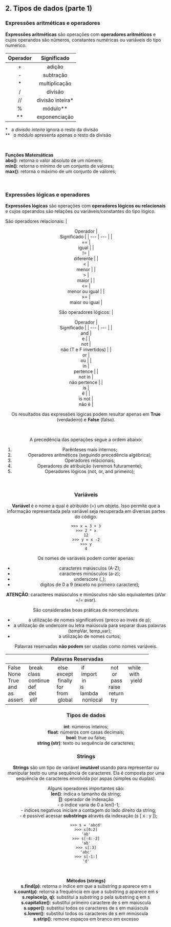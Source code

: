 ## 2. Tipos de dados (parte 1)

### Expressões aritméticas e operadores

**Expressões aritméticas** são operações com **operadores aritméticos** e cujos operandos são números, constantes numéricas ou variáveis do tipo numérico.

|<center> Operador |<center> Significado |
| --- | --- |
|<center> + |<center> adição |
|<center> - |<center> subtração |
|<center> * |<center> multiplicação |
|<center> / |<center> divisão  |
|<center> // |<center> divisão inteira* |
|<center> % |<center> módulo** |
|<center> ** |<center> exponenciação |

\* &nbsp; a *divisão inteira* ignora o resto da divisão  
** &nbsp; o *módulo* apresenta apenas o resto da divisão

<br>

**Funções Matemáticas**  
**abs()**: retorna o valor absoluto de um número;  
**min()**: retorna o mínimo de um conjunto de valores;  
**max()**: retorna o máximo de um conjunto de valores;

<br>

### Expressões lógicas e operadores

**Expressões lógicas** são operações com **operadores lógicos ou relacionais** e cujos operandos são relações ou variáveis/constantes do tipo lógico.

São operadores relacionais:
|<center> Operador |<center> Significado |
| --- | --- |
|<center> == |<center> igual |
|<center> != |<center> diferente |
|<center> < |<center> menor |
|<center> > |<center> maior |
|<center> <= |<center> menor ou igual |
|<center> >= |<center> maior ou igual |

São operadores lógicos:
|<center> Operador |<center> Significado |
| --- | --- |
|<center> and |<center> e |
|<center> not |<center> não (T e F invertidos) |
|<center> or |<center> ou |
|<center> in |<center> pertence |
|<center> not in |<center> não pertence |
|<center> is |<center> é |
|<center> is not |<center> não é | 

Os resultados das expressões lógicas podem resultar apenas em **True** (verdadeiro) e **False** (falso).

<br>

A precedência das operações segue a ordem abaixo:
1. Parênteses mais internos;
2. Operadores aritméticos (seguindo precedência algébrica);
3. Operadores relacionais;
4. Operadores de atribuição (veremos futuramente);
5. Operadores lógicos (not, or, and primeiro);

<br>

### Variáveis

**Variável** é o nome a qual é atribuído (=) um objeto. Isso permite que a informação representada pela variável seja recuperada em diversas partes do código.

```
>>> x = 3 + 3
>>> 2 * x
12
>>> y = x -2
>>> y
4
```

Os nomes de variáveis podem conter apenas:
- caracteres maiúsculos (A-Z);
- caracteres minúsculos (a-z);
- underscore (_);
- dígitos de 0 a 9 (exceto no primeiro caractere);

**ATENÇÃO**: caracteres maiúsculos e minúsculos não são equivalentes (aVar =/= avar).

São consideradas boas práticas de nomenclatura:
- a utilização de nomes significativos (preco ao invés de p);
- a utilização de undercore ou letra maiúscula para separar duas palavras (tempVar, temp_var);
- a utilização de nomes curtos;

Palavras reservadas **não podem** ser usadas como nomes variáveis.

|<center> Palavras Reservadas |
| --- |
| False &nbsp;&nbsp;&nbsp;&nbsp; break &nbsp;&nbsp;&nbsp;&nbsp;&nbsp;&nbsp;&nbsp;&nbsp;&nbsp; else &nbsp;&nbsp;&nbsp;&nbsp;&nbsp;&nbsp;&nbsp;&nbsp; if &nbsp;&nbsp;&nbsp;&nbsp;&nbsp;&nbsp;&nbsp;&nbsp;&nbsp;&nbsp;&nbsp;&nbsp;&nbsp;&nbsp;&nbsp;&nbsp;&nbsp; not &nbsp;&nbsp;&nbsp;&nbsp;&nbsp; while <br> None &nbsp;&nbsp;&nbsp; class &nbsp;&nbsp;&nbsp;&nbsp;&nbsp;&nbsp;&nbsp;&nbsp;&nbsp;&nbsp; except &nbsp;&nbsp;&nbsp;&nbsp; import &nbsp;&nbsp;&nbsp;&nbsp;&nbsp;&nbsp;&nbsp;&nbsp;&nbsp; or &nbsp;&nbsp;&nbsp;&nbsp;&nbsp;&nbsp;&nbsp; with &nbsp;&nbsp;&nbsp;&nbsp; <br> True &nbsp;&nbsp;&nbsp;&nbsp;&nbsp; continue &nbsp;&nbsp;&nbsp;&nbsp; finally &nbsp;&nbsp;&nbsp;&nbsp;&nbsp; in &nbsp;&nbsp;&nbsp;&nbsp;&nbsp;&nbsp;&nbsp;&nbsp;&nbsp;&nbsp;&nbsp;&nbsp;&nbsp;&nbsp;&nbsp;&nbsp; pass &nbsp;&nbsp;&nbsp;&nbsp; yield <br> and &nbsp;&nbsp;&nbsp;&nbsp;&nbsp;&nbsp; def &nbsp;&nbsp;&nbsp;&nbsp;&nbsp;&nbsp;&nbsp;&nbsp;&nbsp;&nbsp;&nbsp;&nbsp;&nbsp; for &nbsp;&nbsp;&nbsp;&nbsp;&nbsp;&nbsp;&nbsp;&nbsp;&nbsp;&nbsp; is &nbsp;&nbsp;&nbsp;&nbsp;&nbsp;&nbsp;&nbsp;&nbsp;&nbsp;&nbsp;&nbsp;&nbsp;&nbsp;&nbsp;&nbsp;&nbsp; raise &nbsp;&nbsp;&nbsp;&nbsp; <br> as &nbsp;&nbsp;&nbsp;&nbsp;&nbsp;&nbsp;&nbsp;&nbsp;&nbsp; del &nbsp;&nbsp;&nbsp;&nbsp;&nbsp;&nbsp;&nbsp;&nbsp;&nbsp;&nbsp;&nbsp;&nbsp;&nbsp; from &nbsp;&nbsp;&nbsp;&nbsp;&nbsp;&nbsp;&nbsp; lambda &nbsp;&nbsp;&nbsp;&nbsp;&nbsp;&nbsp; return <br> assert &nbsp;&nbsp;&nbsp; elif &nbsp;&nbsp;&nbsp;&nbsp;&nbsp;&nbsp;&nbsp;&nbsp;&nbsp;&nbsp;&nbsp;&nbsp;&nbsp; global &nbsp;&nbsp;&nbsp;&nbsp;&nbsp; nonlocal &nbsp;&nbsp;&nbsp;&nbsp; try |


### Tipos de dados

**int**: números inteiros;  
**float**: números com casas decimais;  
**bool**: true ou false;  
**string (str)**: texto ou sequência de caracteres;

### Strings

**Strings** são um tipo de variável **imutável** usando para representar ou manipular texto ou uma sequência de caracteres. Ela é composta por uma sequência de caracteres envolvida por aspas (simples ou duplas).

Alguns operadores importantes são:  
**len()**: indica o tamanho da string;  
**[]**: operador de indexação  
&nbsp;&nbsp;&nbsp; - o índice varia de 0 a len()-1;  
&nbsp;&nbsp;&nbsp; - índices negativos iniciam a contagem do lado direito da string;  
&nbsp;&nbsp;&nbsp; - é possível acessar **substrings** através da indexação (s [ x : y ]);

```
>>> s = 'abcd'
>>> s[0:2]
'ab'
>>> s[-4:-2]
'ab'
>>> s[:3]
'abc'
>>> s[-1:]
'd'
```

<br>

**Métodos (strings)**  
**s.find(p)**: retorna o índice em que a substring p aparece em s  
**s.count(p)**: retorna a frequência em que a substring p aparece
em s  
**s.replace(p, q)**: substitui a substring p pela substring q em s  
**s.capitalize()**: substitui primeiro caractere de s em maiúscula  
**s.upper()**: substitui todos os caracteres de s em maiúscula  
**s.lower()**: substitui todos os caracteres de s em minúscula  
**s.strip()**: remove espaços em branco em excesso
